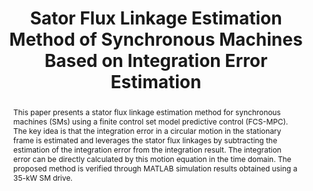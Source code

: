 ---
type: "Conference Paper"
layout: publication
group: publications
title: "Sator Flux Linkage Estimation Method of Synchronous Machines Based on Integration Error Estimation"
krtitle: "적분 오차 추정 기반 동기 전동기의 쇄교 자속 추정 기법"
authors: "**Seunghun Jang**, **Kyunghwan Choi**&#42;"
domestic_or_international: "Domestic"
pub: 
  - name: 제어로봇시스템학회 (ICROS)
    doi: 
    year: "2023"
    pdf: "/static/pub/2023-Stator-Flux.pdf"
    state: "published"
pub_date: "2023-6-21" #Date of publication. Change from Biorxiv date to Journal date once accepted
image: "/static/pub/2023-Stator-Flux.png"
abstract: "
This paper presents a stator flux linkage estimation method for synchronous machines (SMs) using a finite control set model predictive control (FCS-MPC). The key idea is that the integration error in a circular motion in the stationary frame is estimated and leverages the stator flux linkages by subtracting the estimation of the integration error from the integration result. The integration error can be directly calculated by this motion equation in the time domain. The proposed method is verified through MATLAB simulation results obtained using a 35-kW SM drive.
"
# links:
#   - name: 
#     url: 
---